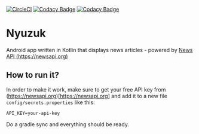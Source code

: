 [![CircleCI](https://circleci.com/gh/andreshj87/Nyuzuk.svg?style=svg)](https://circleci.com/gh/andreshj87/Nyuzuk) [![Codacy Badge](https://api.codacy.com/project/badge/Grade/4444fcaff2c847bf92757f839c138c46)](https://app.codacy.com/app/andreshj87/Nyuzuk?utm_source=github.com&utm_medium=referral&utm_content=andreshj87/Nyuzuk&utm_campaign=Badge_Grade_Dashboard) [![Codacy Badge](https://api.codacy.com/project/badge/Coverage/7e32dafe20574c42afc2ae4437278db0)](https://www.codacy.com/app/andreshj87/Nyuzuk?utm_source=github.com&amp;utm_medium=referral&amp;utm_content=andreshj87/Nyuzuk&amp;utm_campaign=Badge_Coverage)

# Nyuzuk

Android app written in Kotlin that displays news articles - powered by [News API (https://newsapi.org)](https://newsapi.org)

## How to run it?
In order to make it work, make sure to get your free API key from (https://newsapi.org)[https://newsapi.org] and add it to a new file `config/secrets.properties` like this:
```plain
API_KEY=your-api-key
```

Do a gradle sync and everything should be ready.

